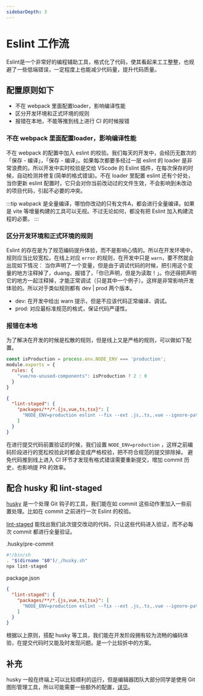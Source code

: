 ```yaml
---
sidebarDepth: 3
---
```


# Eslint 工作流

Eslint是一个非常好的编程辅助工具，格式化了代码，使其看起来工工整整，也规避了一些低端错误，一定程度上也能减少代码量，提升代码质量。

## 配置原则如下

- 不在 webpack 里面配置loader，影响编译性能
- 区分开发环境和正式环境的规则
- 报错在本地，不能等推到线上进行 CI 的时候报错

### 不在 webpack 里面配置loader，影响编译性能

不在 webpack 的配置中加入 eslint 的校验。我们每天的开发中，会经历无数次的 「保存 - 编译」，「保存 - 编译」。如果每次都要多经过一层 eslint 的 loader 是非常浪费的。所以开发中实时校验是交给 VScode 的 Eslint 插件，在每次保存的时候，自动检测并修复(简单的格式错误)。不在 loader 里配置 eslint 还有个好处，当你更新 eslint 配置时，它只会对你当前改动过的文件生效，不会影响到未改动的项目代码，引起不必要的冲突。

:::tip
wabpack 是全量编译，哪怕你改动的只有文件A，都会进行全量编译。如果是 vite 等增量构建的工具可以无视。不过无论如何，都没有把 Eslint 加入构建流程的必要。
:::

### 区分开发环境和正式环境的规则

Eslint 的存在是为了规范编码提升体验，而不是影响心情的。所以在开发环境中，规则应当比较宽松，在线上对应 `error` 的规则，在开发中只是 `warn`，要不然就会出现如下情况： 当你声明了一个变量，但是由于调试代码的时候，把引用这个变量的地方注释掉了，duang，报错了，「你已声明，但是为读取！」。你还得把声明它的地方一起注释掉，才能正常调试（只是其中一个例子）。这样是非常影响开发体验的。所以对于类似规则都有 dev | prod 两个版本。

- dev: 在开发中给出 warn 提示，但是不应该代码正常编译、调试。
- prod: 对应最标准规范的格式，保证代码严谨性。


### 报错在本地

为了解决在开发的时候是松散的规则，但是线上又是严格的规则，可以做如下配置。

```js
const isProduction = process.env.NODE_ENV === 'production';
module.exports = {
  rules: {
    "vue/no-unused-components": isProduction ? 2 : 0
  }
}
```


```json
{
  "lint-staged": {
    "packages/**/*.{js,vue,ts,tsx}": [
      "NODE_ENV=production eslint --fix --ext .js,.ts,.vue --ignore-path .eslintignore"
    ]
  }
}
```

在进行提交代码前置验证的时候，我们设置 `NODE_ENV=production` ，这样之前编码阶段进行的宽松校验此时都会变成严格校验，把不符合规范的提交排除掉。
避免代码推到线上进入 CI 环节才发现有格式错误需要重新提交，增加 commit 历史，也影响提 PR 的效率。


## 配合 husky 和 lint-staged

[husky](https://www.npmjs.com/package/husky) 是一个处理 Git 钩子的工具，我们能在如 commit 这些动作里加入一些前置处理。比如在 commit 之前进行一次 Eslint 的校验。

[lint-staged](https://www.npmjs.com/package/lint-staged) 能找出我们此次提交改动的代码，只让这些代码进入验证，而不必每次 commit 都进行全量验证。



.husky/pre-commit
```sh
#!/bin/sh
. "$(dirname "$0")/_/husky.sh"
npx lint-staged
```

package.json
```json
{
  "lint-staged": {
    "packages/**/*.{js,vue,ts,tsx}": [
      "NODE_ENV=production eslint --fix --ext .js,.ts,.vue --ignore-path .eslintignore"
    ]
  }
}
```

根据以上原则，搭配 husky 等工具，我们能在开发阶段拥有较为流畅的编码体验，在提交代码时又能及时发现问题。是一个比较折中的方案。

## 补充

husky 一般在终端上可以比较顺利的运行，但是编辑器团队大部分同学是使用 Git 图形管理工具，所以可能需要一些额外的配置，[详见](https://typicode.github.io/husky/#/?id=troubleshoot)。
